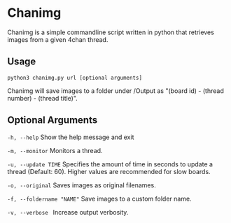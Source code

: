 # Chanimg
Chanimg is a simple commandline script written in python that retrieves images from a given 4chan thread.

## Usage
<code>python3 chanimg.py url [optional arguments]</code>

Chanimg will save images to a folder under /Output as "(board id) - (thread number) - (thread title)".

## Optional Arguments

<code>-h, --help</code> Show the help message and exit

<code>-m, --monitor</code> Monitors a thread.

<code>-u, --update TIME</code> Specifies the amount of time in seconds to update a thread (Default: 60). Higher values are recommended for slow boards.

<code>-o, --original</code> Saves images as original filenames.

<code>-f, --foldername "NAME"</code> Save images to a custom folder name.

<code>-v, --verbose </code> Increase output verbosity.